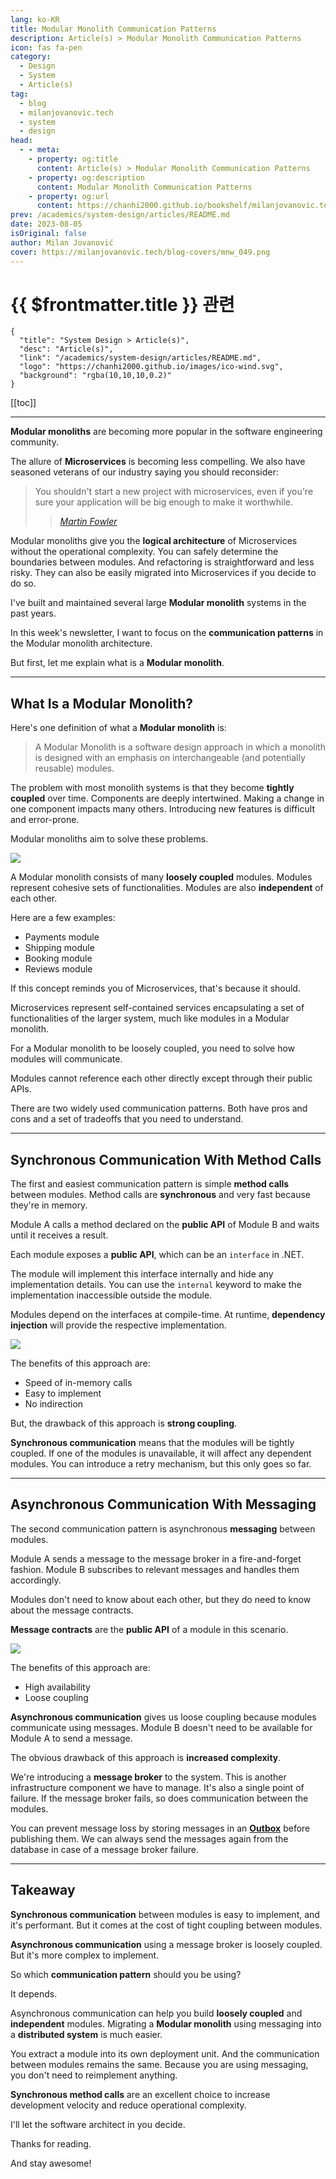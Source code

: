 ```yaml
---
lang: ko-KR
title: Modular Monolith Communication Patterns
description: Article(s) > Modular Monolith Communication Patterns
icon: fas fa-pen
category: 
  - Design
  - System
  - Article(s)
tag: 
  - blog
  - milanjovanovic.tech
  - system
  - design
head:
  - - meta:
    - property: og:title
      content: Article(s) > Modular Monolith Communication Patterns
    - property: og:description
      content: Modular Monolith Communication Patterns
    - property: og:url
      content: https://chanhi2000.github.io/bookshelf/milanjovanovic.tech/modular-monolith-communication-patterns.html
prev: /academics/system-design/articles/README.md
date: 2023-08-05
isOriginal: false
author: Milan Jovanović
cover: https://milanjovanovic.tech/blog-covers/mnw_049.png
---
```


# {{ $frontmatter.title }} 관련

```component VPCard
{
  "title": "System Design > Article(s)",
  "desc": "Article(s)",
  "link": "/academics/system-design/articles/README.md",
  "logo": "https://chanhi2000.github.io/images/ico-wind.svg",
  "background": "rgba(10,10,10,0.2)"
}
```

[[toc]]

---

<SiteInfo
  name="Modular Monolith Communication Patterns"
  desc="Modular monoliths are becoming more popular in the software engineering community. The allure of Microservices is becoming less compelling. We also have seasoned veterans of our industry saying you should reconsider: > You shouldn't start a new project with microservices, even if you're sure your application will be big enough to make it worthwhile. — Martin Fowler Modular monoliths give you the logical architecture of Microservices without the operational complexity. You can safely determine the boundaries between modules. And refactoring is straightforward and less risky. They can also be easily migrated into Microservices if you decide to do so. I've built and maintained several Modular monolith systems in the past years."
  url="https://milanjovanovic.tech/blog/modular-monolith-communication-patterns/"
  logo="https://milanjovanovic.tech/profile_favicon.png"
  preview="https://milanjovanovic.tech/blog-covers/mnw_049.png?imwidth=1920"/>

**Modular monoliths** are becoming more popular in the software engineering community.

The allure of **Microservices** is becoming less compelling. We also have seasoned veterans of our industry saying you should reconsider:

> You shouldn't start a new project with microservices, even if you're sure your application will be big enough to make it worthwhile.
>
>> *[<FontIcon icon="fas fa-globe"/>Martin Fowler](https://martinfowler.com/bliki/MonolithFirst.html)*

Modular monoliths give you the **logical architecture** of Microservices without the operational complexity. You can safely determine the boundaries between modules. And refactoring is straightforward and less risky. They can also be easily migrated into Microservices if you decide to do so.

I've built and maintained several large **Modular monolith** systems in the past years.

In this week's newsletter, I want to focus on the **communication patterns** in the Modular monolith architecture.

But first, let me explain what is a **Modular monolith**.

---

## What Is a Modular Monolith?

Here's one definition of what a **Modular monolith** is:

> A Modular Monolith is a software design approach in which a monolith is designed with an emphasis on interchangeable (and potentially reusable) modules.

The problem with most monolith systems is that they become **tightly coupled** over time. Components are deeply intertwined. Making a change in one component impacts many others. Introducing new features is difficult and error-prone.

Modular monoliths aim to solve these problems.

![](https://milanjovanovic.tech/blogs/mnw_049/modular_monolith_diagram.png?imwidth=3840)

A Modular monolith consists of many **loosely coupled** modules. Modules represent cohesive sets of functionalities. Modules are also **independent** of each other.

Here are a few examples:

- Payments module
- Shipping module
- Booking module
- Reviews module

If this concept reminds you of Microservices, that's because it should.

Microservices represent self-contained services encapsulating a set of functionalities of the larger system, much like modules in a Modular monolith.

For a Modular monolith to be loosely coupled, you need to solve how modules will communicate.

Modules cannot reference each other directly except through their public APIs.

There are two widely used communication patterns. Both have pros and cons and a set of tradeoffs that you need to understand.

---

## Synchronous Communication With Method Calls

The first and easiest communication pattern is simple **method calls** between modules. Method calls are **synchronous** and very fast because they're in memory.

Module A calls a method declared on the **public API** of Module B and waits until it receives a result.

Each module exposes a **public API**, which can be an `interface` in .NET.

The module will implement this interface internally and hide any implementation details. You can use the `internal` keyword to make the implementation inaccessible outside the module.

Modules depend on the interfaces at compile-time.
At runtime, **dependency injection** will provide the respective implementation.

![](https://milanjovanovic.tech/blogs/mnw_049/modular_monolith_sync_communication.png?imwidth=3840)

The benefits of this approach are:

- Speed of in-memory calls
- Easy to implement
- No indirection

But, the drawback of this approach is **strong coupling**.

**Synchronous communication** means that the modules will be tightly coupled. If one of the modules is unavailable, it will affect any dependent modules. You can introduce a retry mechanism, but this only goes so far.

---

## Asynchronous Communication With Messaging

The second communication pattern is asynchronous **messaging** between modules.

Module A sends a message to the message broker in a fire-and-forget fashion. Module B subscribes to relevant messages and handles them accordingly.

Modules don't need to know about each other, but they do need to know about the message contracts.

**Message contracts** are the **public API** of a module in this scenario.

![](https://milanjovanovic.tech/blogs/mnw_049/modular_monolith_async_communication.png?imwidth=3840)

The benefits of this approach are:

- High availability
- Loose coupling

**Asynchronous communication** gives us loose coupling because modules communicate using messages. Module B doesn't need to be available for Module A to send a message.

The obvious drawback of this approach is **increased complexity**.

We're introducing a **message broker** to the system. This is another infrastructure component we have to manage. It's also a single point of failure. If the message broker fails, so does communication between the modules.

You can prevent message loss by storing messages in an [**Outbox**](/milanjovanovic.tech/outbox-pattern-for-reliable-microservices-messaging.md) before publishing them. We can always send the messages again from the database in case of a message broker failure.

---

## Takeaway

**Synchronous communication** between modules is easy to implement, and it's performant. But it comes at the cost of tight coupling between modules.

**Asynchronous communication** using a message broker is loosely coupled. But it's more complex to implement.

So which **communication pattern** should you be using?

It depends.

Asynchronous communication can help you build **loosely coupled** and **independent** modules. Migrating a **Modular monolith** using messaging into a **distributed system** is much easier.

You extract a module into its own deployment unit. And the communication between modules remains the same. Because you are using messaging, you don't need to reimplement anything.

**Synchronous method calls** are an excellent choice to increase development velocity and reduce operational complexity.

I'll let the software architect in you decide.

Thanks for reading.

And stay awesome!

